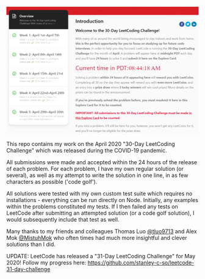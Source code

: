 ![](./readme.png)

This repo contains my work on the April 2020 "30-Day LeetCoding Challenge" which was released during the COVID-19 pandemic.

All submissions were made and accepted within the 24 hours of the release of each problem. For each problem, I have my own regular solution (or several), as well as my attempt to write the solution in one line, in as few characters as possible ('code golf').

All solutions were tested with my own custom test suite which requires no installations - everything can be run directly on Node. Initially, any examples within the problems constituted my tests. If I then failed any tests on LeetCode after submitting an attempted solution (or a code golf solution), I would subsequently include that test as well.

Many thanks to my friends and colleagues Thomas Luo [@tluo9713](https://github.com/tluo9713) and Alex Mok [@MistuhMok](https://github.com/MistuhMok) who often times had much more insightful and clever solutions than I did.

UPDATE: LeetCode has released a "31-Day LeetCoding Challenge" for May 2020! Follow my progress here: https://github.com/stanley-c-so/leetcode-31-day-challenge